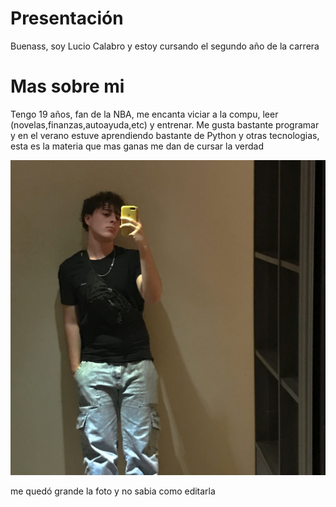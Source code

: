 <h1>Presentación</h1>
<p>Buenass, soy Lucio Calabro y estoy cursando el segundo año de la carrera</p>

<h1>Mas sobre mi</h1>
<p>Tengo 19 años, fan de la NBA, me encanta viciar a la compu, leer (novelas,finanzas,autoayuda,etc) y entrenar. Me gusta bastante programar y en el verano estuve aprendiendo bastante de Python y otras tecnologias, esta es la materia que mas ganas me dan de cursar la verdad</p>

![Imagen mia](https://github.com/pdepjm/2025-tp0-presentacion-CalabroLucio/blob/main/WhatsApp%20Image%202025-03-29%20at%205.47.43%20PM.jpeg?raw=true)

<p>me quedó grande la foto y no sabia como editarla</p>
